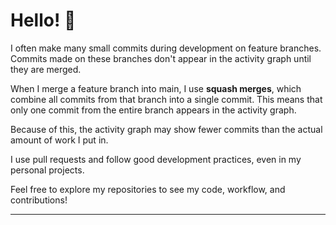 # Hello! 👋

I often make many small commits during development on feature branches. Commits made on these branches don't appear in the activity graph until they are merged.

When I merge a feature branch into main, I use **squash merges**, which combine all commits from that branch into a single commit. This means that only one commit from the entire branch appears in the activity graph.

Because of this, the activity graph may show fewer commits than the actual amount of work I put in.

I use pull requests and follow good development practices, even in my personal projects.

Feel free to explore my repositories to see my code, workflow, and contributions!

---

